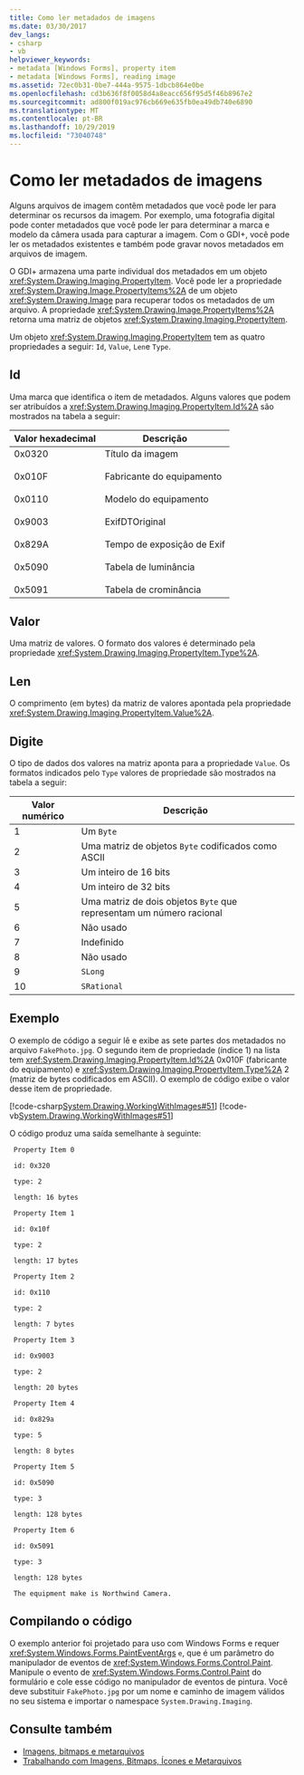 ```yaml
---
title: Como ler metadados de imagens
ms.date: 03/30/2017
dev_langs:
- csharp
- vb
helpviewer_keywords:
- metadata [Windows Forms], property item
- metadata [Windows Forms], reading image
ms.assetid: 72ec0b31-0be7-444a-9575-1dbcb864e0be
ms.openlocfilehash: cd3b636f8f0058d4a8eacc656f95d5f46b8967e2
ms.sourcegitcommit: ad800f019ac976cb669e635fb0ea49db740e6890
ms.translationtype: MT
ms.contentlocale: pt-BR
ms.lasthandoff: 10/29/2019
ms.locfileid: "73040748"
---
```

# <a name="how-to-read-image-metadata"></a>Como ler metadados de imagens

Alguns arquivos de imagem contêm metadados que você pode ler para determinar os recursos da imagem. Por exemplo, uma fotografia digital pode conter metadados que você pode ler para determinar a marca e modelo da câmera usada para capturar a imagem. Com o GDI+, você pode ler os metadados existentes e também pode gravar novos metadados em arquivos de imagem.

O GDI+ armazena uma parte individual dos metadados em um objeto <xref:System.Drawing.Imaging.PropertyItem>. Você pode ler a propriedade <xref:System.Drawing.Image.PropertyItems%2A> de um objeto <xref:System.Drawing.Image> para recuperar todos os metadados de um arquivo. A propriedade <xref:System.Drawing.Image.PropertyItems%2A> retorna uma matriz de objetos <xref:System.Drawing.Imaging.PropertyItem>.

Um objeto <xref:System.Drawing.Imaging.PropertyItem> tem as quatro propriedades a seguir: `Id`, `Value`, `Len`e `Type`.

## <a name="id"></a>Id

Uma marca que identifica o item de metadados. Alguns valores que podem ser atribuídos a <xref:System.Drawing.Imaging.PropertyItem.Id%2A> são mostrados na tabela a seguir:

|Valor hexadecimal|Descrição|
|-----------------------|-----------------|
|0x0320<br /><br /> 0x010F<br /><br /> 0x0110<br /><br /> 0x9003<br /><br /> 0x829A<br /><br /> 0x5090<br /><br /> 0x5091|Título da imagem<br /><br /> Fabricante do equipamento<br /><br /> Modelo do equipamento<br /><br /> ExifDTOriginal<br /><br /> Tempo de exposição de Exif<br /><br /> Tabela de luminância<br /><br /> Tabela de crominância|

## <a name="value"></a>Valor

Uma matriz de valores. O formato dos valores é determinado pela propriedade <xref:System.Drawing.Imaging.PropertyItem.Type%2A>.

## <a name="len"></a>Len

O comprimento (em bytes) da matriz de valores apontada pela propriedade <xref:System.Drawing.Imaging.PropertyItem.Value%2A>.

## <a name="type"></a>Digite

O tipo de dados dos valores na matriz aponta para a propriedade `Value`. Os formatos indicados pelo `Type` valores de propriedade são mostrados na tabela a seguir:

|Valor numérico|Descrição|
|-------------------|-----------------|
|1|Um `Byte`|
|2|Uma matriz de objetos `Byte` codificados como ASCII|
|3|Um inteiro de 16 bits|
|4|Um inteiro de 32 bits|
|5|Uma matriz de dois objetos `Byte` que representam um número racional|
|6|Não usado|
|7|Indefinido|
|8|Não usado|
|9|`SLong`|
|10|`SRational`|

## <a name="example"></a>Exemplo
  
O exemplo de código a seguir lê e exibe as sete partes dos metadados no arquivo `FakePhoto.jpg`. O segundo item de propriedade (índice 1) na lista tem <xref:System.Drawing.Imaging.PropertyItem.Id%2A> 0x010F (fabricante do equipamento) e <xref:System.Drawing.Imaging.PropertyItem.Type%2A> 2 (matriz de bytes codificados em ASCII). O exemplo de código exibe o valor desse item de propriedade.

[!code-csharp[System.Drawing.WorkingWithImages#51](~/samples/snippets/csharp/VS_Snippets_Winforms/System.Drawing.WorkingWithImages/CS/Class1.cs#51)]
[!code-vb[System.Drawing.WorkingWithImages#51](~/samples/snippets/visualbasic/VS_Snippets_Winforms/System.Drawing.WorkingWithImages/VB/Class1.vb#51)]

O código produz uma saída semelhante à seguinte:

```output
 Property Item 0
  
 id: 0x320
  
 type: 2
 
 length: 16 bytes 
  
 Property Item 1
  
 id: 0x10f
  
 type: 2 
  
 length: 17 bytes
  
 Property Item 2
  
 id: 0x110
  
 type: 2
  
 length: 7 bytes
  
 Property Item 3
  
 id: 0x9003
  
 type: 2
  
 length: 20 bytes
  
 Property Item 4
  
 id: 0x829a
  
 type: 5
  
 length: 8 bytes
  
 Property Item 5
  
 id: 0x5090
  
 type: 3
  
 length: 128 bytes
  
 Property Item 6
  
 id: 0x5091
  
 type: 3
  
 length: 128 bytes
  
 The equipment make is Northwind Camera.
 ```

## <a name="compiling-the-code"></a>Compilando o código

O exemplo anterior foi projetado para uso com Windows Forms e requer <xref:System.Windows.Forms.PaintEventArgs> `e`, que é um parâmetro do manipulador de eventos de <xref:System.Windows.Forms.Control.Paint>. Manipule o evento de <xref:System.Windows.Forms.Control.Paint> do formulário e cole esse código no manipulador de eventos de pintura. Você deve substituir `FakePhoto.jpg` por um nome e caminho de imagem válidos no seu sistema e importar o namespace `System.Drawing.Imaging`.

## <a name="see-also"></a>Consulte também

- [Imagens, bitmaps e metarquivos](images-bitmaps-and-metafiles.md)
- [Trabalhando com Imagens, Bitmaps, Ícones e Metarquivos](working-with-images-bitmaps-icons-and-metafiles.md)

